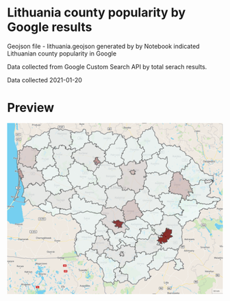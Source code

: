 # Lithuania county popularity by Google results

Geojson file - lithuania.geojson generated by by Notebook indicated Lithuanian county popularity in Google

Data collected from Google Custom Search API by total serach results.

Data collected 2021-01-20

# Preview
![alt text](https://github.com/barbadosas/Lithuania_google_popularity/blob/main/img.PNG)
